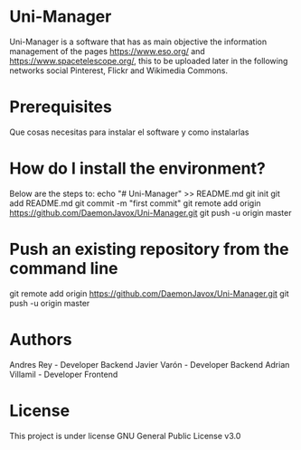 # Uni-Manager

Uni-Manager is a software that has as main objective the information management of the pages https://www.eso.org/ and https://www.spacetelescope.org/, this to be uploaded later in the following networks social Pinterest, Flickr and Wikimedia Commons.

# Prerequisites
Que cosas necesitas para instalar el software y como instalarlas

# How do I install the environment?
Below are the steps to:
echo "# Uni-Manager" >> README.md
git init
git add README.md
git commit -m "first commit"
git remote add origin https://github.com/DaemonJavox/Uni-Manager.git
git push -u origin master

# Push an existing repository from the command line
git remote add origin https://github.com/DaemonJavox/Uni-Manager.git
git push -u origin master

# Authors
Andres Rey - Developer Backend
Javier Varón - Developer Backend
Adrian Villamil - Developer Frontend

# License
This project is under license GNU General Public License v3.0
